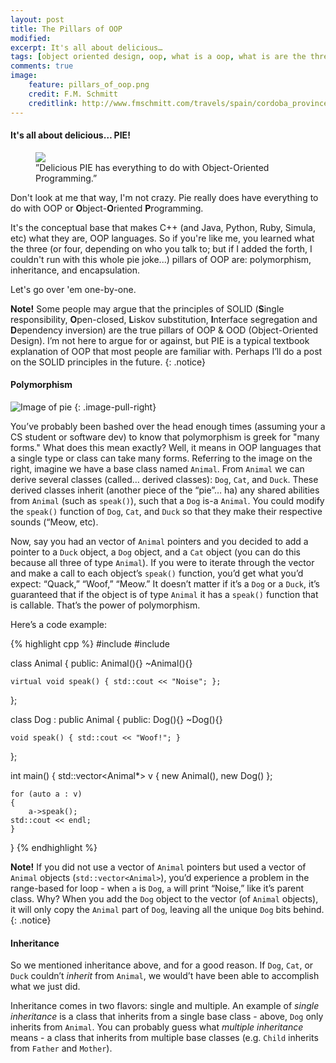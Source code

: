 ```yaml
---
layout: post
title: The Pillars of OOP
modified:
excerpt: It's all about delicious…
tags: [object oriented design, oop, what is a oop, what is are the three pillars of object oriented design, encapsulation, polymorpish, inheritance, oop in c++, PIE, three pillars of oop, tutorial on OOP, programming, programming languages]
comments: true
image:
    feature: pillars_of_oop.png
    credit: F.M. Schmitt
    creditlink: http://www.fmschmitt.com/travels/spain/cordoba_province/cordoba-mosque/FirstExpansion.html
---
```


#### It's all about delicious… PIE!

<figure>
    <a href="http://www.epicurious.com/images/articlesguides/seasonalcooking/winter/key-lime-pie.jpg"><img src="http://www.epicurious.com/images/articlesguides/seasonalcooking/winter/key-lime-pie.jpg"></a>
    <figcaption>”Delicious PIE has everything to do with Object-Oriented Programming.”</figcaption>
</figure>

Don't look at me that way, I'm not crazy. Pie really does have everything to do with OOP or **O**bject-**O**riented **P**rogramming. 

It's the conceptual base that makes C++ (and Java, Python, Ruby, Simula, etc) what they are, OOP languages. So if you're like me, you learned what the three (or four, depending on who you talk to; but if I added the forth, I couldn't run with this whole pie joke...) pillars of OOP are: polymorphism, inheritance, and encapsulation.

Let's go over 'em one-by-one.

**Note!** Some people may argue that the principles of SOLID (**S**ingle responsibility, **O**pen-closed, **L**iskov substitution, **I**nterface segregation and **D**ependency inversion) are the true pillars of OOP & OOD (Object-Oriented Design). I’m not here to argue for or against, but PIE is a typical textbook explanation of OOP that most people are familiar with. Perhaps I’ll do a post on the SOLID principles in the future.
{: .notice} 

#### Polymorphism

![Image of pie](http://www.mrlamont.com/uploads/1/7/0/2/17021682/833771300.gif)
{: .image-pull-right}

You’ve probably been bashed over the head enough times (assuming your a CS student or software dev) to know that polymorphism is greek for "many forms." What does this mean exactly? Well, it means in OOP languages that a single type or class can take many forms. Referring to the image on the right, imagine we have a base class named `Animal`. From `Animal` we can derive several classes (called… derived classes): `Dog`, `Cat`, and `Duck`. These derived classes inherit (another piece of the “pie”… ha) any shared abilities from `Animal` (such as `speak()`), such that a `Dog` is-a `Animal`. You could modify the `speak()` function of `Dog`, `Cat`, and `Duck` so that they make their respective sounds (“Meow, etc). 

Now, say you had an vector of `Animal` pointers and you decided to add a pointer to a `Duck` object, a `Dog` object, and a `Cat` object (you can do this because all three of type `Animal`). If you were to iterate through the vector and make a call to each object’s `speak()` function, you’d get what you’d expect: “Quack,” “Woof,” “Meow.” It doesn’t matter if it’s a `Dog` or a `Duck`, it’s guaranteed that if the object is of type `Animal` it has a `speak()` function that is callable. That’s the power of polymorphism.

Here’s a code example:

{% highlight cpp %}
#include <iostream>
#include <vector>

class Animal
{
public:
    Animal(){}
    ~Animal(){}

    virtual void speak() { std::cout << "Noise"; };
};

class Dog : public Animal
{
public:
    Dog(){}
    ~Dog(){}

    void speak() { std::cout << "Woof!"; }
};

int main() {
    std::vector<Animal*> v { new Animal(), new Dog() };

    for (auto a : v)
    {
        a->speak();
	std::cout << endl;
    }
}
{% endhighlight %}

**Note!** If you did not use a vector of `Animal` pointers but used a vector of `Animal` objects (`std::vector<Animal>`), you’d experience a problem in the range-based for loop - when `a` is `Dog`, `a` will print “Noise,” like it’s parent class. Why? When you add the `Dog` object to the vector (of `Animal` objects), it will only copy the `Animal` part of `Dog`, leaving all the unique `Dog` bits behind. 
{: .notice} 

#### Inheritance

So we mentioned inheritance above, and for a good reason. If `Dog`, `Cat`, or `Duck` couldn’t *inherit* from `Animal`, we would’t have been able to accomplish what we just did. 

Inheritance comes in two flavors: single and multiple. An example of *single inheritance* is a class that inherits from a single base class - above, `Dog` only inherits from `Animal`. You can probably guess what *multiple inheritance* means - a class that inherits from multiple base classes (e.g. `Child` inherits from `Father` and `Mother`).
